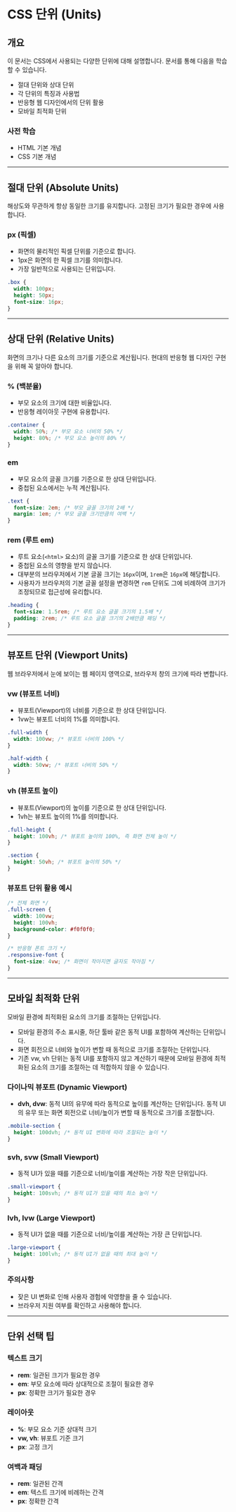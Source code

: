 # CSS 단위 (Units)

## 개요

이 문서는 CSS에서 사용되는 다양한 단위에 대해 설명합니다. 문서를 통해 다음을 학습할 수 있습니다.

- 절대 단위와 상대 단위
- 각 단위의 특징과 사용법
- 반응형 웹 디자인에서의 단위 활용
- 모바일 최적화 단위

### 사전 학습

- HTML 기본 개념
- CSS 기본 개념

---

## 절대 단위 (Absolute Units)

해상도와 무관하게 항상 동일한 크기를 유지합니다. 고정된 크기가 필요한 경우에 사용합니다.

### px (픽셀)

- 화면의 물리적인 픽셀 단위를 기준으로 합니다.
- 1px은 화면의 한 픽셀 크기를 의미합니다.
- 가장 일반적으로 사용되는 단위입니다.

```css
.box {
  width: 100px;
  height: 50px;
  font-size: 16px;
}
```

---

## 상대 단위 (Relative Units)

화면의 크기나 다른 요소의 크기를 기준으로 계산됩니다. 현대의 반응형 웹 디자인 구현을 위해 꼭 알아야 합니다.

### % (백분율)

- 부모 요소의 크기에 대한 비율입니다.
- 반응형 레이아웃 구현에 유용합니다.

```css
.container {
  width: 50%; /* 부모 요소 너비의 50% */
  height: 80%; /* 부모 요소 높이의 80% */
}
```

### em

- 부모 요소의 글꼴 크기를 기준으로 한 상대 단위입니다.
- 중첩된 요소에서는 누적 계산됩니다.

```css
.text {
  font-size: 2em; /* 부모 글꼴 크기의 2배 */
  margin: 1em; /* 부모 글꼴 크기만큼의 여백 */
}
```

### rem (루트 em)

- 루트 요소(`<html>` 요소)의 글꼴 크기를 기준으로 한 상대 단위입니다.
- 중첩된 요소의 영향을 받지 않습니다.
- 대부분의 브라우저에서 기본 글꼴 크기는 `16px`이며, `1rem`은 `16px`에 해당합니다.
- 사용자가 브라우저의 기본 글꼴 설정을 변경하면 `rem` 단위도 그에 비례하여 크기가 조정되므로 접근성에 유리합니다.

```css
.heading {
  font-size: 1.5rem; /* 루트 요소 글꼴 크기의 1.5배 */
  padding: 2rem; /* 루트 요소 글꼴 크기의 2배만큼 패딩 */
}
```

---

## 뷰포트 단위 (Viewport Units)

웹 브라우저에서 눈에 보이는 웹 페이지 영역으로, 브라우저 창의 크기에 따라 변합니다.

### vw (뷰포트 너비)

- 뷰포트(Viewport)의 너비를 기준으로 한 상대 단위입니다.
- 1vw는 뷰포트 너비의 1%를 의미합니다.

```css
.full-width {
  width: 100vw; /* 뷰포트 너비의 100% */
}

.half-width {
  width: 50vw; /* 뷰포트 너비의 50% */
}
```

### vh (뷰포트 높이)

- 뷰포트(Viewport)의 높이를 기준으로 한 상대 단위입니다.
- 1vh는 뷰포트 높이의 1%를 의미합니다.

```css
.full-height {
  height: 100vh; /* 뷰포트 높이의 100%, 즉 화면 전체 높이 */
}

.section {
  height: 50vh; /* 뷰포트 높이의 50% */
}
```

### 뷰포트 단위 활용 예시

```css
/* 전체 화면 */
.full-screen {
  width: 100vw;
  height: 100vh;
  background-color: #f0f0f0;
}

/* 반응형 폰트 크기 */
.responsive-font {
  font-size: 4vw; /* 화면이 작아지면 글자도 작아짐 */
}
```

---

## 모바일 최적화 단위

모바일 환경에 최적화된 요소의 크기를 조절하는 단위입니다.

- 모바일 환경의 주소 표시줄, 하단 툴바 같은 동적 UI를 포함하여 계산하는 단위입니다.
- 화면 회전으로 너비와 높이가 변할 때 동적으로 크기를 조절하는 단위입니다.
- 기존 vw, vh 단위는 동적 UI를 포함하지 않고 계산하기 때문에 모바일 환경에 최적화된 요소의 크기를 조절하는 데 적합하지 않을 수 있습니다.

### 다이나믹 뷰포트 (Dynamic Viewport)

- **dvh, dvw**: 동적 UI의 유무에 따라 동적으로 높이를 계산하는 단위입니다. 동적 UI의 유무 또는 화면 회전으로 너비/높이가 변할 때 동적으로 크기를 조절합니다.

```css
.mobile-section {
  height: 100dvh; /* 동적 UI 변화에 따라 조절되는 높이 */
}
```

### svh, svw (Small Viewport)

- 동적 UI가 있을 때를 기준으로 너비/높이를 계산하는 가장 작은 단위입니다.

```css
.small-viewport {
  height: 100svh; /* 동적 UI가 있을 때의 최소 높이 */
}
```

### lvh, lvw (Large Viewport)

- 동적 UI가 없을 때를 기준으로 너비/높이를 계산하는 가장 큰 단위입니다.

```css
.large-viewport {
  height: 100lvh; /* 동적 UI가 없을 때의 최대 높이 */
}
```

### 주의사항

- 잦은 UI 변화로 인해 사용자 경험에 악영향을 줄 수 있습니다.
- 브라우저 지원 여부를 확인하고 사용해야 합니다.

---

## 단위 선택 팁

### 텍스트 크기

- **rem**: 일관된 크기가 필요한 경우
- **em**: 부모 요소에 따라 상대적으로 조절이 필요한 경우
- **px**: 정확한 크기가 필요한 경우

### 레이아웃

- **%**: 부모 요소 기준 상대적 크기
- **vw, vh**: 뷰포트 기준 크기
- **px**: 고정 크기

### 여백과 패딩

- **rem**: 일관된 간격
- **em**: 텍스트 크기에 비례하는 간격
- **px**: 정확한 간격

